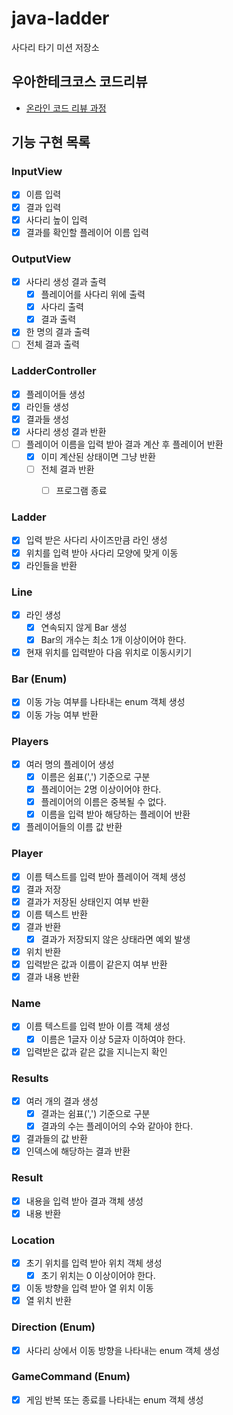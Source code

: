 # java-ladder

사다리 타기 미션 저장소

## 우아한테크코스 코드리뷰

- [온라인 코드 리뷰 과정](https://github.com/woowacourse/woowacourse-docs/blob/master/maincourse/README.md)

## 기능 구현 목록

### InputView
- [x] 이름 입력
- [x] 결과 입력
- [x] 사다리 높이 입력
- [x] 결과를 확인할 플레이어 이름 입력

### OutputView
- [x] 사다리 생성 결과 출력
  - [x] 플레이어를 사다리 위에 출력
  - [x] 사다리 출력
  - [x] 결과 출력
- [x] 한 명의 결과 출력
- [ ] 전체 결과 출력

### LadderController
- [x] 플레이어들 생성
- [x] 라인들 생성
- [x] 결과들 생성
- [x] 사다리 생성 결과 반환
- [ ] 플레이어 이름을 입력 받아 결과 계산 후 플레이어 반환
  - [x] 이미 계산된 상태이면 그냥 반환
  - [ ] 전체 결과 반환
    - [ ] 프로그램 종료


### Ladder
- [x] 입력 받은 사다리 사이즈만큼 라인 생성
- [x] 위치를 입력 받아 사다리 모양에 맞게 이동
- [x] 라인들을 반환

### Line
- [x] 라인 생성
  - [x] 연속되지 않게 Bar 생성
  - [x] Bar의 개수는 최소 1개 이상이어야 한다.
- [x] 현재 위치를 입력받아 다음 위치로 이동시키기

### Bar (Enum)
- [x] 이동 가능 여부를 나타내는 enum 객체 생성
- [x] 이동 가능 여부 반환

### Players
- [x] 여러 명의 플레이어 생성
  - [x] 이름은 쉼표(',') 기준으로 구분
  - [x] 플레이어는 2명 이상이어야 한다.
  - [x] 플레이어의 이름은 중복될 수 없다.
  - [x] 이름을 입력 받아 해당하는 플레이어 반환
- [x] 플레이어들의 이름 값 반환

### Player
- [x] 이름 텍스트를 입력 받아 플레이어 객체 생성
- [x] 결과 저장
- [x] 결과가 저장된 상태인지 여부 반환
- [x] 이름 텍스트 반환
- [x] 결과 반환
  - [x] 결과가 저장되지 않은 상태라면 예외 발생
- [x] 위치 반환
- [x] 입력받은 값과 이름이 같은지 여부 반환
- [x] 결과 내용 반환

### Name
- [x] 이름 텍스트를 입력 받아 이름 객체 생성
  - [x] 이름은 1글자 이상 5글자 이하여야 한다.
- [x] 입력받은 값과 같은 값을 지니는지 확인

### Results
- [x] 여러 개의 결과 생성
  - [x] 결과는 쉼표(',') 기준으로 구분
  - [x] 결과의 수는 플레이어의 수와 같아야 한다.
- [x] 결과들의 값 반환
- [x] 인덱스에 해당하는 결과 반환

### Result
- [x] 내용을 입력 받아 결과 객체 생성
- [x] 내용 반환

### Location
- [x] 초기 위치를 입력 받아 위치 객체 생성
  - [x] 초기 위치는 0 이상이어야 한다.
- [x] 이동 방향을 입력 받아 열 위치 이동
- [x] 열 위치 반환

### Direction (Enum)
- [x] 사다리 상에서 이동 방향을 나타내는 enum 객체 생성

### GameCommand (Enum)
- [x] 게임 반복 또는 종료를 나타내는 enum 객체 생성

